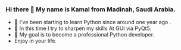 ### Hi there 👋 My name is Kamal from Madinah, Saudi Arabia.
- 🌱 I've been starting to learn Python since around one year ago . 
- 🔭 In this time I try to sharpen my skills At GUI via PyQt5. 
- 🤔 My goal is to become a professional Python developer.
- Enjoy in your life.


<!--
**Kamalep/Kamalep** is a ✨ _special_ ✨ repository because its `README.md` (this file) appears on your GitHub profile.

Here are some ideas to get you started:

- 🔭 I’m currently working on ...
- 🌱 I’m currently learning ...
- 👯 I’m looking to collaborate on ...
- 🤔 I’m looking for help with ...
- 💬 Ask me about ...
- 📫 How to reach me: ...
- 😄 Pronouns: ...
- ⚡ Fun fact: ...
-->
